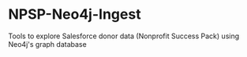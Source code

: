 # NPSP-Neo4j-Ingest
Tools to explore Salesforce donor data (Nonprofit Success Pack) using Neo4j's graph database

